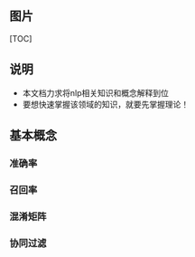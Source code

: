 ## 图片

[TOC]



## 说明

- 本文档力求将nlp相关知识和概念解释到位
- 要想快速掌握该领域的知识，就要先掌握理论！



## 基本概念

### 准确率

### 召回率

### 混淆矩阵

### 协同过滤